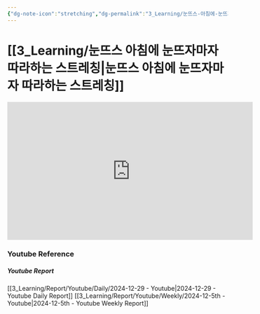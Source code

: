 ```yaml
---
{"dg-note-icon":"stretching","dg-permalink":"3_Learning/눈뜨스-아침에-눈뜨자마자-따라하는-스트레칭","created-date":"2024-12-29 10:12:06 pm","date":"2024-12-29","type":"youtube","tags":["youtube","stretching"],"aliases":null,"youtuber":"제시","channelName":"DanoTV","link":"https://www.youtube.com/watch?v=6_LYz_XxD-g","img":"https://img.youtube.com/vi/6_LYz_XxD-g/0.jpg","dg-publish":true,"permalink":"/3_Learning/눈뜨스-아침에-눈뜨자마자-따라하는-스트레칭/","dgPassFrontmatter":true,"noteIcon":"stretching"}
---
```


# [[3_Learning/눈뜨스 아침에 눈뜨자마자 따라하는 스트레칭\|눈뜨스 아침에 눈뜨자마자 따라하는 스트레칭]]


<div class="container-root"><span></span></div><div><div class="container-root"><iframe width="560" height="315" src="https://www.youtube.com/embed/6_LYz_XxD-g" title="YouTube video player" frameborder="0" allow="accelerometer; autoplay; clipboard-write; encrypted-media; gyroscope; picture-in-picture; web-share" allowfullscreen=""></iframe></div></div>















### Youtube Reference
##### Youtube Report
[[3_Learning/Report/Youtube/Daily/2024-12-29 - Youtube\|2024-12-29 - Youtube Daily Report]]
[[3_Learning/Report/Youtube/Weekly/2024-12-5th - Youtube\|2024-12-5th - Youtube Weekly Report]]

